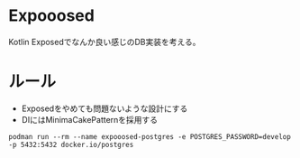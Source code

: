 # Expooosed

Kotlin Exposedでなんか良い感じのDB実装を考える。

# ルール
- Exposedをやめても問題ないような設計にする
- DIにはMinimaCakePatternを採用する

```shell
podman run --rm --name expooosed-postgres -e POSTGRES_PASSWORD=develop -p 5432:5432 docker.io/postgres
```